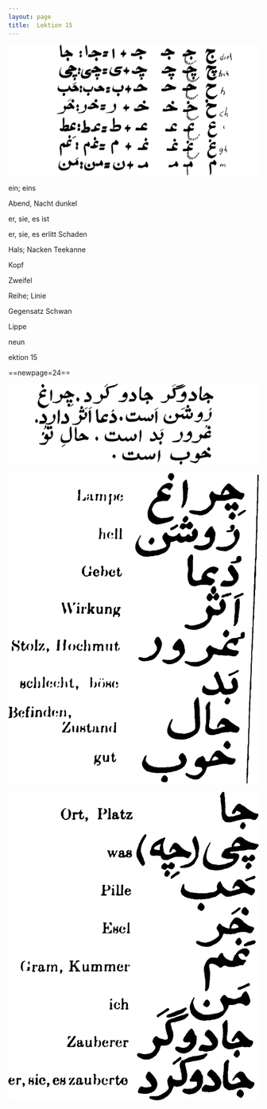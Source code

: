 ```yaml
---
layout: page
title:  Lektion 15
---
```



![image](/assets/s/026.png-05.png)

ein; eins

Abend, Nacht dunkel

er, sie, es ist

er, sie, es erlitt Schaden

Hals; Nacken Teekanne



Kopf

Zweifel

Reihe; Linie

Gegensatz Schwan

Lippe

neun

ektion 15



==newpage=24==

![image](/assets/s/027.png-02.png)

![image](/assets/s/2col/027.png-05_1L.png)

![image](/assets/s/2col/027.png-05_2R.png)

